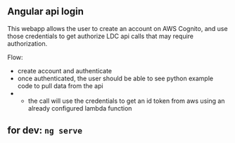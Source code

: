 ## Angular api login 

This webapp allows the user to create an account on AWS Cognito, and use those credentials to get authorize LDC api calls that may require authorization. 

Flow:
- create account and authenticate
- once authenticated, the user should be able to see python example code to pull data from the api
- - the call will use the credentials to get an id token from aws using an already configured lambda function

## for dev:  `ng serve`